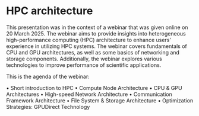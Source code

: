 # HPC architecture

This presentation was in the context of a webinar that was given online on 20 March 2025. The webinar aims to provide insights into heterogeneous high-performance computing (HPC) architecture to enhance users’ experience in utilizing HPC systems. The webinar covers fundamentals of CPU and GPU architectures, as well as some basics of networking and storage components. Additionally, the webinar explores various technologies to improve performance of scientific applications.

This is the agenda of the webinar:

• Short introduction to HPC
• Compute Node Architecture
• CPU & GPU Architectures
• High-speed Network Architecture
• Communication Framework Architecture
• File System & Storage Architecture
• Optimization Strategies: GPUDirect Technology


        
    
